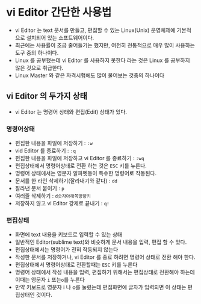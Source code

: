 # vi Editor 간단한 사용법
* vi Editor 는 text 문서를 만들고, 편집할 수 있는 Linux(Unix) 운영체제에 기본적으로 설치되어 있는 소프트웨어이다.
* 최근에는 사용률이 조금 줄어들기는 했지만, 여전히 전통적으로 매우 많이 사용하는 도구 중의 하나이다.
* Linux 를 공부했는데 vi Editor 를 사용하지 못한다 라는 것은 Linux 를 공부하지 않은 것으로 취급한다.
* Linux Master 와 같은 자격시험에도 많이 물어보는 것중의 하나이다

## vi Editor 의 두가지 상태
* vi Editor 는 명령어 상태와 편집(Edit) 상태가 있다.

### 명령어상태
* 편집한 내용을 파일에 저장하기 : `:w`
* vid Editor 를 종료하기 : `:q`
* 편집한 내용을 파일에 저장하고 vi Editor 를 종료하기 : `:wq`
* 편집상태에서 명령어상태로 전환 하는 것은 `ESC` 키를 누른다.
* 명령어 상태에서는 영문자 알파벳등이 특수한 명령어로 작동된다.
* 문서를 한 라인 삭제하기(잘라내기와 같다) : `dd`
* 잘라낸 문서 붙이기 : `p`
* 여러줄 삭제하기 : `d숫자아래쪽방향키`
* 저장하지 않고 vi Editor 강제로 끝내기 : `q!`

### 편집상태
* 화면에 text 내용을 키보드로 입력할 수 있는 상태
* 일반적인 Editor(sublime text)와 비슷하게 문서 내용을 입력, 편집 할 수 있다.
* 편집상태에서는 명령어가 전혀 작동되지 않는다
* 작성한 문서를 저장하거나, vi Editor 를 종료 하려면 명령어 상태로 전환 해야 한다.
* 편집상태에서 명령어상태로 전환할때는 `ESC` 키를 누른다
* 명령어 상태에서 작성 내용을 입력, 편집하기 위해서는 편집상태로 전환해야 하는데 이때는 영문자 `i` 또는`o`를 누른다
* 만약 키보드로 영문자 i 나 o를 눌렀는데 편집화면에 글자가 입력되면 이 상태는 편집상태인 것이다.


